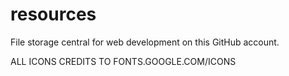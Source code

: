# resources
File storage central for web development on this GitHub account.

ALL ICONS CREDITS TO FONTS.GOOGLE.COM/ICONS
